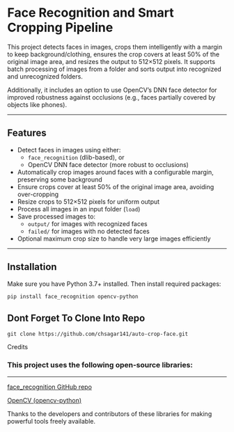 # Face Recognition and Smart Cropping Pipeline

This project detects faces in images, crops them intelligently with a margin to keep background/clothing, ensures the crop covers at least 50% of the original image area, and resizes the output to 512×512 pixels. It supports batch processing of images from a folder and sorts output into recognized and unrecognized folders.

Additionally, it includes an option to use OpenCV’s DNN face detector for improved robustness against occlusions (e.g., faces partially covered by objects like phones).

---

## Features

- Detect faces in images using either:
  - `face_recognition` (dlib-based), or
  - OpenCV DNN face detector (more robust to occlusions)
- Automatically crop images around faces with a configurable margin, preserving some background
- Ensure crops cover at least 50% of the original image area, avoiding over-cropping
- Resize crops to 512×512 pixels for uniform output
- Process all images in an input folder (`load`)
- Save processed images to:
  - `output/` for images with recognized faces
  - `failed/` for images with no detected faces
- Optional maximum crop size to handle very large images efficiently

---

## Installation

Make sure you have Python 3.7+ installed. Then install required packages:

```bash
pip install face_recognition opencv-python
```
## Dont Forget To Clone Into Repo
```
git clone https://github.com/chsagar141/auto-crop-face.git
```
Credits

### This project uses the following open-source libraries:

---

[face_recognition GitHub repo](https://github.com/ageitgey/face_recognition)

[OpenCV (opencv-python)](https://pypi.org/project/opencv-python/)


Thanks to the developers and contributors of these libraries for making powerful tools freely available.
